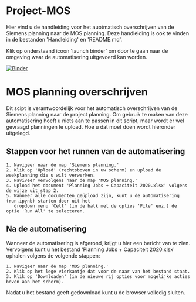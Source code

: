 # Project-MOS
Hier vind u de handleiding voor het auotmatisch overschrijven van de Siemens planning naar de MOS planning. Deze handleiding is ook te vinden in de bestanden 'Handleiding' en 'README.md'.

Klik op onderstaand icoon 'launch binder' om door te gaan naar de omgeving waar de automatisering uitgevoerd kan worden.

[![Binder](https://mybinder.org/badge_logo.svg)](https://mybinder.org/v2/gh/cwend-iam/MOS/main)

# MOS planning overschrijven
Dit scipt is verantwoordelijk voor het automatisch overschrijven van de Siemens planning naar de project planning. Om gebruik te maken van deze automatisering hoeft u niets aan te passen in dit script, maar wordt er wel gevraagd planningen te upload. Hoe u dat moet doen wordt hieronder uitgelegd. 

## Stappen voor het runnen van de automatisering
    1. Navigeer naar de map 'Siemens planning.'
    2. Klik op 'Upload' (rechtsboven in uw scherm) en upload de weekplanning die u wilt verwerken.
    3. Naviveer vervolgens naar de map 'MOS planning.'
    4. Upload het document 'Planning Jobs + Capaciteit 2020.xlsx' volgens de wijze uit stap 2.
    5. Wanneer alle documenten geüpload zijn, kunt u de automatisering (run.ipynb) starten door uit het 
       dropdown menu 'Cell' (in de balk met de opties 'File' enz.) de optie 'Run All' te selecteren. 

## Na de automatisering
Wanneer de automatisering is afgerond, krijgt u hier een bericht van te zien. Vervolgens kunt u het bestand 'Planning Jobs + Capaciteit 2020.xlsx' ophalen volgens de volgende stappen:

    1. Navigeer naar de map 'MOS planning.'
    2. Klik op het lege vierkantje dat voor de naar van het bestand staat.
    3. Klik op 'Downloaden' (in de nieuwe rij opties voor mogelijke acties boven aan het scherm).

Nadat u het bestand geeft gedownload kunt u de browser volledig sluiten.
